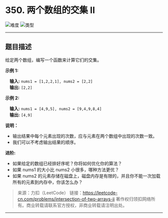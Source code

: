 # 350. 两个数组的交集 II

![难度](https://img.shields.io/badge/难度-简单-5cb85c.svg?logo=leetcode&style=flat)  ![类型](https://img.shields.io/badge/类型-set/map-violet.svg?style=flat)

---

## 题目描述

给定两个数组，编写一个函数来计算它们的交集。

**示例 1:**

&emsp;**输入:** `nums1 = [1,2,2,1], nums2 = [2,2]`  
&emsp;**输出:** `[2,2]`

**示例 2:**

&emsp;**输入:** `nums1 = [4,9,5], nums2 = [9,4,9,8,4]`  
&emsp;**输出:** `[4,9]`

**说明：**

- 输出结果中每个元素出现的次数，应与元素在两个数组中出现的次数一致。
- 我们可以不考虑输出结果的顺序。

**进阶:**

- 如果给定的数组已经排好序呢？你将如何优化你的算法？
- 如果 nums1 的大小比 nums2 小很多，哪种方法更优？
- 如果 nums2 的元素存储在磁盘上，磁盘内存是有限的，并且你不能一次加载所有的元素到内存中，你该怎么办？

> 来源：力扣（LeetCode）
> 链接：https://leetcode-cn.com/problems/intersection-of-two-arrays-ii
> 著作权归领扣网络所有。商业转载请联系官方授权，非商业转载请注明出处。

---
